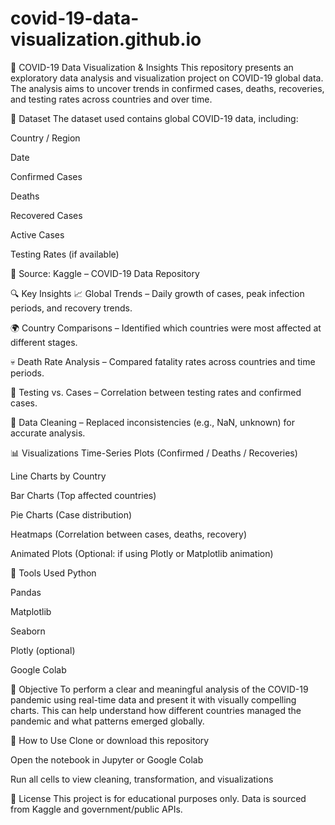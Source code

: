 # covid-19-data-visualization.github.io
🦠 COVID-19 Data Visualization & Insights
This repository presents an exploratory data analysis and visualization project on COVID-19 global data. The analysis aims to uncover trends in confirmed cases, deaths, recoveries, and testing rates across countries and over time.

📁 Dataset
The dataset used contains global COVID-19 data, including:

Country / Region

Date

Confirmed Cases

Deaths

Recovered Cases

Active Cases

Testing Rates (if available)

📌 Source: Kaggle – COVID-19 Data Repository

🔍 Key Insights
📈 Global Trends – Daily growth of cases, peak infection periods, and recovery trends.

🌍 Country Comparisons – Identified which countries were most affected at different stages.

💀 Death Rate Analysis – Compared fatality rates across countries and time periods.

🧪 Testing vs. Cases – Correlation between testing rates and confirmed cases.

🧼 Data Cleaning – Replaced inconsistencies (e.g., NaN, unknown) for accurate analysis.

📊 Visualizations
Time-Series Plots (Confirmed / Deaths / Recoveries)

Line Charts by Country

Bar Charts (Top affected countries)

Pie Charts (Case distribution)

Heatmaps (Correlation between cases, deaths, recovery)

Animated Plots (Optional: if using Plotly or Matplotlib animation)

📌 Tools Used
Python

Pandas

Matplotlib

Seaborn

Plotly (optional)

Google Colab

🎯 Objective
To perform a clear and meaningful analysis of the COVID-19 pandemic using real-time data and present it with visually compelling charts. This can help understand how different countries managed the pandemic and what patterns emerged globally.

🧪 How to Use
Clone or download this repository

Open the notebook in Jupyter or Google Colab

Run all cells to view cleaning, transformation, and visualizations

📄 License
This project is for educational purposes only. Data is sourced from Kaggle and government/public APIs.
